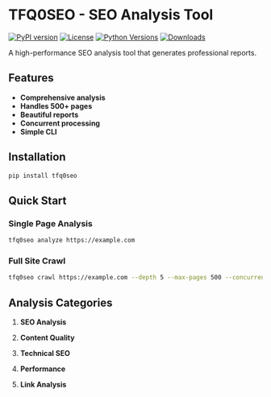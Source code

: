 # TFQ0SEO - SEO Analysis Tool

[![PyPI version](https://img.shields.io/pypi/v/tfq0seo.svg)](https://pypi.org/project/tfq0seo/)
[![License](https://img.shields.io/pypi/l/tfq0seo.svg)](https://github.com/tfq0/tfq0seo/blob/main/LICENSE)
[![Python Versions](https://img.shields.io/pypi/pyversions/tfq0seo.svg)](https://pypi.org/project/tfq0seo/)
[![Downloads](https://img.shields.io/pypi/dm/tfq0seo.svg)](https://pypi.org/project/tfq0seo/)

A high-performance SEO analysis tool that generates professional reports.

## Features

- **Comprehensive analysis** 
- **Handles 500+ pages** 
- **Beautiful reports** 
- **Concurrent processing** 
- **Simple CLI** 

## Installation

```bash
pip install tfq0seo
```

## Quick Start

### Single Page Analysis
```bash
tfq0seo analyze https://example.com
```

### Full Site Crawl
```bash
tfq0seo crawl https://example.com --depth 5 --max-pages 500 --concurrent 20 --format html --output full-report.html
```

## Analysis Categories

1. **SEO Analysis**

2. **Content Quality**

3. **Technical SEO**

4. **Performance**

5. **Link Analysis**
